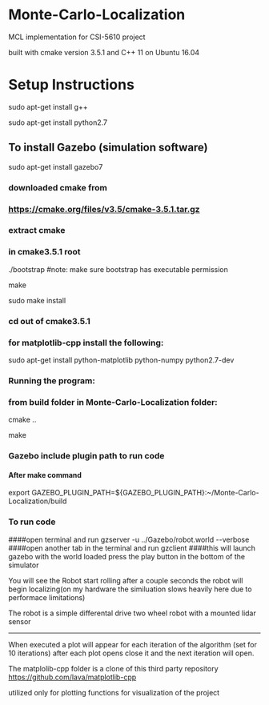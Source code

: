 # Monte-Carlo-Localization 
MCL implementation for CSI-5610 project

built with cmake version 3.5.1 and C++ 11
on Ubuntu 16.04

# Setup Instructions

sudo apt-get install g++

sudo apt-get install python2.7


## To install Gazebo (simulation software)

sudo apt-get install gazebo7

### downloaded cmake from

### https://cmake.org/files/v3.5/cmake-3.5.1.tar.gz

### extract cmake
 
### in cmake3.5.1 root

./bootstrap #note: make sure bootstrap has executable permission 

make

sudo make install

### cd out of cmake3.5.1

### for matplotlib-cpp install the following:

sudo apt-get install python-matplotlib python-numpy python2.7-dev

### Running the program:

### from build folder in Monte-Carlo-Localization folder:

cmake ..

make

### Gazebo include plugin path to run code 

#### After make command

export GAZEBO_PLUGIN_PATH=${GAZEBO_PLUGIN_PATH}:~/Monte-Carlo-Localization/build

### To run code
####open terminal and run 
gzserver -u ../Gazebo/robot.world --verbose
####open another tab in the terminal and run 
gzclient
####this will launch gazebo with the world loaded
press the play button in the bottom of the simulator 

You will see the Robot start rolling after a couple seconds the robot will begin localizing(on my hardware the similuation slows heavily here due to performace limitations) 

The robot is a simple differental drive two wheel robot with a mounted lidar sensor
- - - - - - - - - - - - - - - - - - - - - - -
When executed a plot will appear for each iteration of the algorithm (set for 10 iterations)
after each plot opens close it and the next iteration will open.


The matplolib-cpp folder is a clone of this third party repository
https://github.com/lava/matplotlib-cpp

utilized only for plotting functions for visualization of the project
